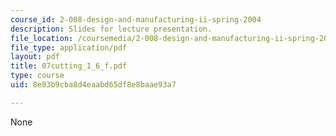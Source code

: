 ```yaml
---
course_id: 2-008-design-and-manufacturing-ii-spring-2004
description: Slides for lecture presentation.
file_location: /coursemedia/2-008-design-and-manufacturing-ii-spring-2004/8e03b9cba8d4eaabd65df8e8baae93a7_07cutting_1_6_f.pdf
file_type: application/pdf
layout: pdf
title: 07cutting_1_6_f.pdf
type: course
uid: 8e03b9cba8d4eaabd65df8e8baae93a7

---
```

None